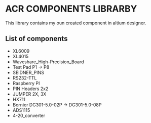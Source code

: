 # ACR COMPONENTS LIBRARBY
This library contains my oun created component in altium designer.

## List of components
- XL6009
- XL4015
- Waveshare_High-Precision_Board
- Test Pad P1 -> P8
- SEIDNER_PINS
- RS232-TTL
- Raspberry PI
- PIN Headers 2x2
- JUMPER 2X, 3X
- HX711
- Bornier DG301-5.0-02P -> DG301-5.0-08P
- ADS1115
- 4-20_converter